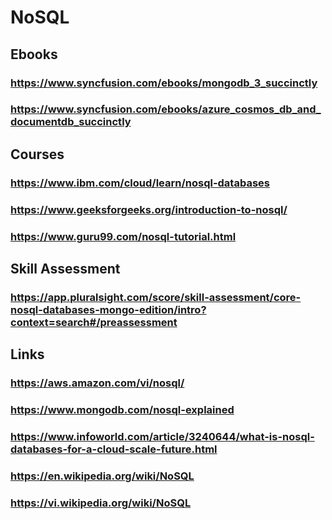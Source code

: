 # NoSQL
## Ebooks
### https://www.syncfusion.com/ebooks/mongodb_3_succinctly
### https://www.syncfusion.com/ebooks/azure_cosmos_db_and_documentdb_succinctly
## Courses
### https://www.ibm.com/cloud/learn/nosql-databases
### https://www.geeksforgeeks.org/introduction-to-nosql/
### https://www.guru99.com/nosql-tutorial.html
## Skill Assessment
### https://app.pluralsight.com/score/skill-assessment/core-nosql-databases-mongo-edition/intro?context=search#/preassessment
## Links
### https://aws.amazon.com/vi/nosql/
### https://www.mongodb.com/nosql-explained
### https://www.infoworld.com/article/3240644/what-is-nosql-databases-for-a-cloud-scale-future.html
### https://en.wikipedia.org/wiki/NoSQL
### https://vi.wikipedia.org/wiki/NoSQL
